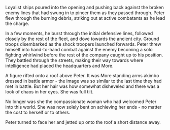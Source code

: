 Loyalist ships poured into the opening and pushing back against the broken enemy lines that had swung in to pincer them as they passed through. Peter flew through the burning debris, striking out at active combatants as he lead the charge.

In a few moments, he burst through the initial defensive lines, followed closely by the rest of the fleet, and dove towards the ancient city. Ground troops disembarked as the shock troopers launched forwards. Peter threw himself into hand-to-hand combat against the enemy becoming a solo fighting whirlwind before the rest of the company caught up to his position. They battled through the streets, making their way towards where intelligence had placed the headquarters and More.

A figure rifted onto a roof above Peter. It was More standing arms akimbo dressed in battle armor - the image was so similar to the last time they had met in battle. But her hair was how somewhat disheveled and there was a look of chaos in her eyes. She was full tilt.

No longer was she the compassionate woman who had welcomed Peter into this world. She was now solely bent on achieving her ends - no matter the cost to herself or to others.

Peter turned to face her and jetted up onto the roof a short distance away.

